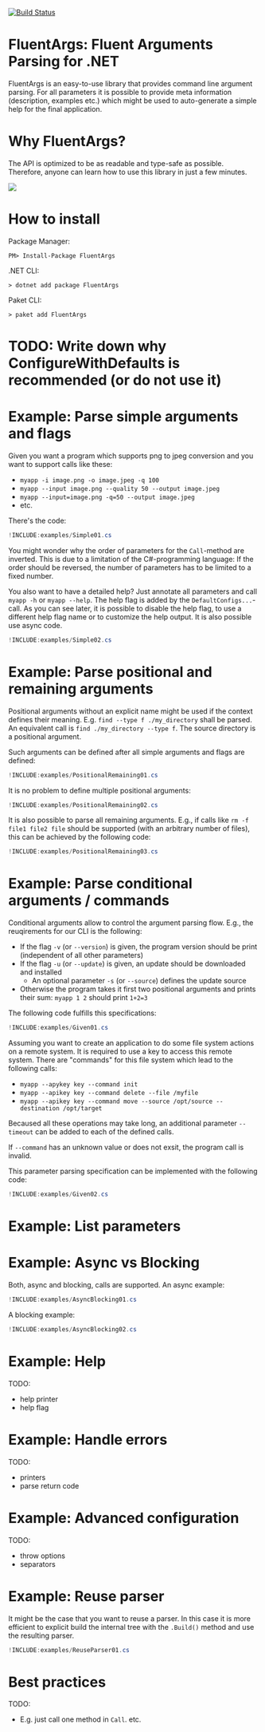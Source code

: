 ﻿[![Build Status](https://dev.azure.com/benjaminmeier70/PipelinePlayground/_apis/build/status/kutoga.FluentArgs?branchName=master)](https://dev.azure.com/benjaminmeier70/PipelinePlayground/_build/latest?definitionId=3&branchName=master)

# FluentArgs: Fluent Arguments Parsing for .NET

FluentArgs is an easy-to-use library that provides command line argument parsing. For all parameters it is possible
to provide meta information (description, examples etc.) which might be used to auto-generate a simple help for the
final application.

# Why FluentArgs?

The API is optimized to be as readable and type-safe as possible. Therefore, anyone can learn how to use this library
in just a few minutes.

![](doc/gif-example/example.gif)

# How to install
Package Manager:
```
PM> Install-Package FluentArgs
```

.NET CLI:
```
> dotnet add package FluentArgs
```

Paket CLI:
```
> paket add FluentArgs
```

# TODO: Write down why ConfigureWithDefaults is recommended (or do not use it)

# Example: Parse simple arguments and flags
Given you want a program which supports png to jpeg conversion and you want to support calls like these:
- `myapp -i image.png -o image.jpeg -q 100`
- `myapp --input image.png --quality 50 --output image.jpeg`
- `myapp --input=image.png -q=50 --output image.jpeg`
- etc.

There's the code:
```csharp
!INCLUDE:examples/Simple01.cs
```

You might wonder why the order of parameters for the `Call`-method are inverted. This is due to a limitation
of the C#-programming language: If the order should be reversed, the number of parameters has to be limited
to a fixed number.

You also want to have a detailed help? Just annotate all parameters and call `myapp -h` or `myapp --help`.
The help flag is added by the `DefaultConfigs...`-call. As you can see later, it is possible to disable the
help flag, to use a different help flag name or to customize the help output. It is also possible use async
code.
```csharp
!INCLUDE:examples/Simple02.cs
```

# Example: Parse positional and remaining arguments
Positional arguments without an explicit name might be used if the context defines their meaning. E.g.
`find --type f ./my_directory` shall be parsed. An equivalent call is `find ./my_directory --type f`. The
source directory is a positional argument.

Such arguments can be defined after all simple arguments and flags are defined:
```csharp
!INCLUDE:examples/PositionalRemaining01.cs
```

It is no problem to define multiple positional arguments:
```csharp
!INCLUDE:examples/PositionalRemaining02.cs
```

It is also possible to parse all remaining arguments. E.g., if calls like `rm -f file1 file2 file` should
be supported (with an arbitrary number of files), this can be achieved by the following code:
```csharp
!INCLUDE:examples/PositionalRemaining03.cs
```

# Example: Parse conditional arguments / commands
Conditional arguments allow to control the argument parsing flow. E.g., the reuqirements for our CLI is
the following:
- If the flag `-v` (or `--version`) is given, the program version should be print (independent of all other parameters)
- If the flag `-u` (or `--update`) is given, an update should be downloaded and installed
  - An optional parameter `-s` (or `--source`) defines the update source
- Otherwise the program takes it first two positional arguments and prints their sum: `myapp 1 2` should print `1+2=3`

The following code fulfills this specifications:
```csharp
!INCLUDE:examples/Given01.cs
```

Assuming you want to create an application to do some file system actions on a remote system. It is required
to use a key to access this remote system. There are "commands" for this file system which lead to the following
calls:
- `myapp --apykey key --command init`
- `myapp --apikey key --command delete --file /myfile`
- `myapp --apikey key --command move --source /opt/source --destination /opt/target`

Becaused all these operations may take long, an additional parameter `--timeout` can be added to each of the
defined calls.

If `--command` has an unknown value or does not exsit, the program call is invalid.

This parameter parsing specification can be implemented with the following code:
```csharp
!INCLUDE:examples/Given02.cs
```

# Example: List parameters

# Example: Async vs Blocking
Both, async and blocking, calls are supported. An async example:
```csharp
!INCLUDE:examples/AsyncBlocking01.cs
```

A blocking example:
```csharp
!INCLUDE:examples/AsyncBlocking02.cs
```

# Example: Help
TODO:
- help printer
- help flag

# Example: Handle errors
TODO:
- printers
- parse return code

# Example: Advanced configuration
TODO:
- throw options
- separators

# Example: Reuse parser
It might be the case that you want to reuse a parser. In this case it is more efficient to explicit build
the internal tree with the `.Build()` method and use the resulting parser.
```csharp
!INCLUDE:examples/ReuseParser01.cs
```

# Best practices
TODO:
- E.g. just call one method in `Call`. etc.

